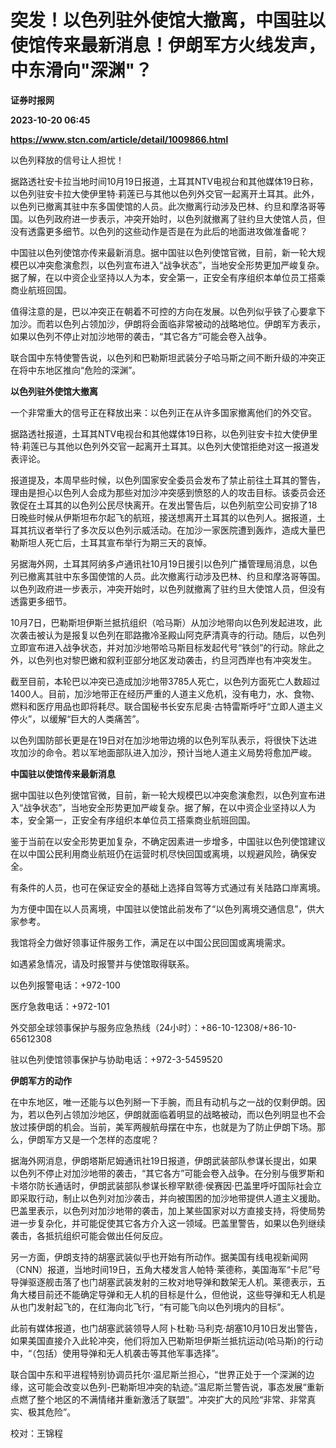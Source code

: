 # 突发！以色列驻外使馆大撤离，中国驻以使馆传来最新消息！伊朗军方火线发声，中东滑向"深渊"？
**证券时报网**

**2023-10-20 06:45**

**https://www.stcn.com/article/detail/1009866.html**

以色列释放的信号让人担忧！

据路透社安卡拉当地时间10月19日报道，土耳其NTV电视台和其他媒体19日称，以色列驻安卡拉大使伊里特·莉莲已与其他以色列外交官一起离开土耳其。此外，以色列已撤离其驻中东多国使馆的人员。此次撤离行动涉及巴林、约旦和摩洛哥等国。以色列政府进一步表示，冲突开始时，以色列就撤离了驻约旦大使馆人员，但没有透露更多细节。以色列的这些动作是否是在为此后的地面进攻做准备呢？

中国驻以色列使馆亦传来最新消息。据中国驻以色列使馆官微，目前，新一轮大规模巴以冲突愈演愈烈，以色列宣布进入“战争状态”，当地安全形势更加严峻复杂。据了解，在以中资企业坚持以人为本，安全第一，正安全有序组织本单位员工搭乘商业航班回国。

值得注意的是，巴以冲突正在朝着不可控的方向在发展。以色列似乎铁了心要拿下加沙。而若以色列占领加沙，伊朗将会面临非常被动的战略地位。伊朗军方表示，如果以色列不停止对加沙地带的袭击，“其它各方”可能会卷入战争。

联合国中东特使警告说，以色列和巴勒斯坦武装分子哈马斯之间不断升级的冲突正在将中东地区推向“危险的深渊”。

**以色列驻外使馆大撤离**

一个非常重大的信号正在释放出来：以色列正在从许多国家撤离他们的外交官。

据路透社报道，土耳其NTV电视台和其他媒体19日称，以色列驻安卡拉大使伊里特·莉莲已与其他以色列外交官一起离开土耳其。以色列大使馆拒绝对这一报道发表评论。

报道提及，本周早些时候，以色列国家安全委员会发布了禁止前往土耳其的警告，理由是担心以色列人会成为那些对加沙冲突感到愤怒的人的攻击目标。该委员会还敦促在土耳其的以色列公民尽快离开。在发出警告后，以色列航空公司安排了18日晚些时候从伊斯坦布尔起飞的航班，接送想离开土耳其的以色列人。据报道，土耳其抗议者举行了多次反以色列示威活动。在加沙一家医院遭到轰炸，造成大量巴勒斯坦人死亡后，土耳其宣布举行为期三天的哀悼。

另据海外网，土耳其阿纳多卢通讯社10月19日援引以色列广播管理局消息，以色列已撤离其驻中东多国使馆的人员。此次撤离行动涉及巴林、约旦和摩洛哥等国。以色列政府进一步表示，冲突开始时，以色列就撤离了驻约旦大使馆人员，但没有透露更多细节。

10月7日，巴勒斯坦伊斯兰抵抗组织（哈马斯）从加沙地带向以色列发起进攻，此次袭击被认为是报复以色列在耶路撒冷圣殿山阿克萨清真寺的行动。随后，以色列立即宣布进入战争状态，并对加沙地带哈马斯目标发起代号“铁剑”的行动。除此之外，以色列也对黎巴嫩和叙利亚部分地区发动袭击，约旦河西岸也有冲突发生。

截至目前，本轮巴以冲突已造成加沙地带3785人死亡，以色列方面死亡人数超过1400人。目前，加沙地带正在经历严重的人道主义危机，没有电力，水、食物、燃料和医疗用品也即将耗尽。联合国秘书长安东尼奥·古特雷斯呼吁“立即人道主义停火”，以缓解“巨大的人类痛苦”。

以色列国防部长更是在19日对在加沙地带边境的以色列军队表示，将很快下达进攻加沙的命令。若以军地面部队进入加沙，预计当地人道主义局势将愈加严峻。

**中国驻以使馆传来最新消息**

据中国驻以色列使馆官微，目前，新一轮大规模巴以冲突愈演愈烈，以色列宣布进入“战争状态”，当地安全形势更加严峻复杂。据了解，在以中资企业坚持以人为本，安全第一，正安全有序组织本单位员工搭乘商业航班回国。

鉴于当前在以安全形势更加复杂，不确定因素进一步增多，中国驻以色列使馆建议在以中国公民利用商业航班仍在运营时机尽快回国或离境，以规避风险，确保安全。

有条件的人员，也可在保证安全的基础上选择自驾等方式通过有关陆路口岸离境。

为方便中国在以人员离境，中国驻以使馆此前发布了“以色列离境交通信息”，供大家参考。

我馆将全力做好领事证件服务工作，满足在以中国公民回国或离境需求。

如遇紧急情况，请及时报警并与使馆取得联系。

以色列报警电话：+972-100

医疗急救电话：+972-101

外交部全球领事保护与服务应急热线（24小时）：+86-10-12308/+86-10-65612308

驻以色列使馆领事保护与协助电话：+972-3-5459520

**伊朗军方的动作**

在中东地区，唯一还能与以色列掰一下手腕，而且有动机与之一战的仅剩伊朗。因为，若以色列占领加沙地区，伊朗就面临着明显的战略被动，而以色列明显也不会放过揍伊朗的机会。当前，美军两艘航母摆在中东，也就是为了防止伊朗下场。那么，伊朗军方又是一个怎样的态度呢？

据海外网消息，伊朗塔斯尼姆通讯社19日报道，伊朗武装部队参谋长提出，如果以色列不停止对加沙地带的袭击，“其它各方”可能会卷入战争。在分别与俄罗斯和卡塔尔防长通话时，伊朗武装部队参谋长穆罕默德·侯赛因·巴盖里呼吁国际社会立即采取行动，制止以色列对加沙袭击，并向被围困的加沙地带提供人道主义援助。巴盖里表示，以色列对加沙地带的袭击，加上某些国家对以方直接支持，将使局势进一步复杂化，并可能促使其它各方介入这一领域。巴盖里警告，如果以色列继续袭击，各抵抗组织可能会做出任何反应。

另一方面，伊朗支持的胡塞武装似乎也开始有所动作。据美国有线电视新闻网（CNN）报道，当地时间19日，五角大楼发言人帕特·莱德称，美国海军“卡尼”号导弹驱逐舰击落了也门胡塞武装发射的三枚对地导弹和数架无人机。莱德表示，五角大楼目前还不能确定导弹和无人机的目标是什么，但他说，这些导弹和无人机是从也门发射起飞的，在红海向北飞行，“有可能飞向以色列境内的目标”。

此前有媒体报道，也门胡塞武装领导人阿卜杜勒·马利克·胡塞10月10日发出警告，如果美国直接介入此轮冲突，他们将加入巴勒斯坦伊斯兰抵抗运动(哈马斯)的行动中，“（包括）使用导弹和无人机袭击等其他军事选择”。

联合国中东和平进程特别协调员托尔·温尼斯兰担心，“世界正处于一个深渊的边缘，这可能会改变以色列-巴勒斯坦冲突的轨迹。”温尼斯兰警告说，事态发展“重新点燃了整个地区的不满情绪并重新激活了联盟”。冲突扩大的风险“非常、非常真实、极其危险”。

校对：王锦程